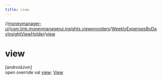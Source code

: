 ```yaml
---
title: view
---
```

//[moneymanager-ui](../../../index.html)/[com.tink.moneymanagerui.insights.viewproviders](../index.html)/[WeeklyExpensesByDayInsightViewHolder](index.html)/[view](view.html)



# view



[androidJvm]\
open override val [view](view.html): [View](https://developer.android.com/reference/kotlin/android/view/View.html)




